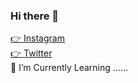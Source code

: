 ### Hi there 👋

<a href="https://instagram.com/pradeep2x">👉 Instagram</a><br>
<a href="https://twitter.com/pradeep2x">👉 Twitter</a><br>
🌱 I’m Currently Learning ......
